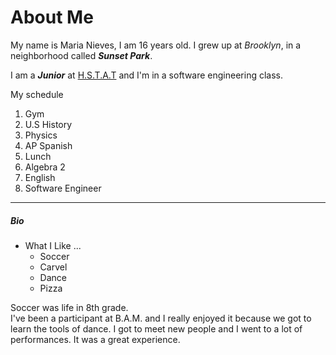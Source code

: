 # About Me
My name is Maria Nieves, I am 16 years old. I grew up at _Brooklyn_, in a neighborhood called **_Sunset Park_**.



I am a **_Junior_** at [H.S.T.A.T](http://www.hstat.org/) and I'm in a software engineering class. 

My schedule 
1. Gym
2. U.S History 
3. Physics 
4. AP Spanish
5. Lunch 
6. Algebra 2
7. English
8. Software Engineer
--- 
##### Bio
* What I Like ...
  * Soccer
  * Carvel
  * Dance
  * Pizza  


Soccer was life in 8th grade.   
I've been a participant at B.A.M. and I really enjoyed it because we got to learn the tools of dance. I got to meet new people and I went to a lot of performances. It was a great experience.
